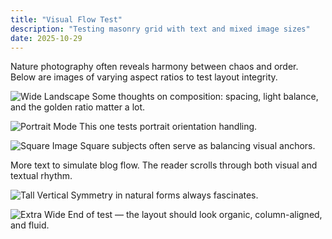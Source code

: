```yaml
---
title: "Visual Flow Test"
description: "Testing masonry grid with text and mixed image sizes"
date: 2025-10-29
---
```


Nature photography often reveals harmony between chaos and order.  
Below are images of varying aspect ratios to test layout integrity.

![Wide Landscape](https://images.unsplash.com/photo-1501785888041-af3ef285b470)
Some thoughts on composition: spacing, light balance, and the golden ratio matter a lot.

![Portrait Mode](https://images.unsplash.com/photo-1503341455253-b2e723bb3dbb)
This one tests portrait orientation handling.

![Square Image](https://images.unsplash.com/photo-1612832021274-6e7e6e71b96b)
Square subjects often serve as balancing visual anchors.

More text to simulate blog flow. The reader scrolls through both visual and textual rhythm.

![Tall Vertical](https://images.unsplash.com/photo-1501594907352-04cda38ebc29)
Symmetry in natural forms always fascinates.

![Extra Wide](https://images.unsplash.com/photo-1507525428034-b723cf961d3e)
End of test — the layout should look organic, column-aligned, and fluid.
